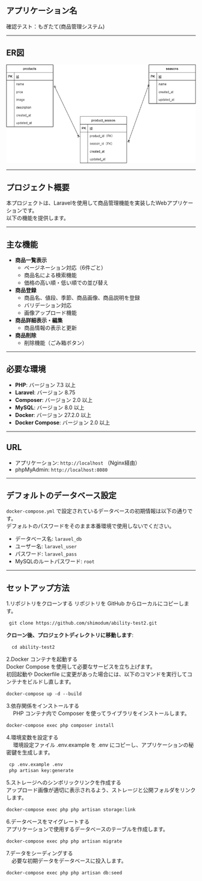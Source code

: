 
## アプリケーション名
確認テスト：もぎたて(商品管理システム)

---

## ER図
![ER図](ER.drawio.png)

---

## プロジェクト概要
本プロジェクトは、Laravelを使用して商品管理機能を実装したWebアプリケーションです。  
以下の機能を提供します。  

---

## 主な機能
- **商品一覧表示**
  - ページネーション対応（6件ごと）  
  - 商品名による検索機能  
  - 価格の高い順・低い順での並び替え  
- **商品登録**
  - 商品名、値段、季節、商品画像、商品説明を登録  
  - バリデーション対応  
  - 画像アップロード機能  
- **商品詳細表示・編集**
  - 商品情報の表示と更新  
- **商品削除**
  - 削除機能（ごみ箱ボタン）  

---

## 必要な環境
- **PHP**: バージョン 7.3 以上
- **Laravel**: バージョン 8.75
- **Composer**: バージョン 2.0 以上
- **MySQL**: バージョン 8.0 以上
- **Docker**: バージョン 27.2.0 以上
- **Docker Compose**: バージョン 2.0 以上

---

## URL
- アプリケーション: `http://localhost` （Nginx経由）
- phpMyAdmin: `http://localhost:8080`

---

## デフォルトのデータベース設定
`docker-compose.yml` で設定されているデータベースの初期情報は以下の通りです。  
デフォルトのパスワードをそのまま本番環境で使用しないでください。

- データベース名: `laravel_db`
- ユーザー名: `laravel_user`
- パスワード: `laravel_pass`
- MySQLのルートパスワード: `root`

---

## セットアップ方法
1.リポジトリをクローンする
   リポジトリを GitHub からローカルにコピーします。  

     git clone https://github.com/shimodum/ability-test2.git  

   **クローン後、プロジェクトディレクトリに移動します**:  

      cd ability-test2
   
2.Docker コンテナを起動する  
   Docker Compose を使用して必要なサービスを立ち上げます。  
      初回起動や Dockerfile に変更があった場合には、以下のコマンドを実行してコンテナをビルドし直します。

    docker-compose up -d --build
   
3.依存関係をインストールする  
 　 PHP コンテナ内で Composer を使ってライブラリをインストールします。

    docker-compose exec php composer install
 
4.環境変数を設定する  
　 環境設定ファイル .env.example を .env にコピーし、アプリケーションの秘密鍵を生成します。

     cp .env.example .env  
     php artisan key:generate

5.ストレージへのシンボリックリンクを作成する  
  アップロード画像が適切に表示されるよう、ストレージと公開フォルダをリンクします。
   
    docker-compose exec php php artisan storage:link
   
6.データベースをマイグレートする  
   アプリケーションで使用するデータベースのテーブルを作成します。
   
    docker-compose exec php php artisan migrate
   
7.データをシーディングする  
　必要な初期データをデータベースに投入します。

    docker-compose exec php php artisan db:seed
   

